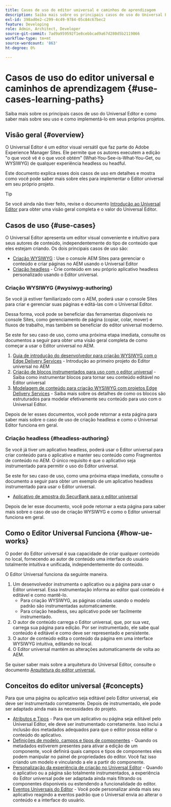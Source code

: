```yaml
---
title: Casos de uso do editor universal e caminhos de aprendizagem
description: Saiba mais sobre os principais casos de uso do Universal Editor e como aprender sobre seu uso e como implementá-lo em seus próprios projetos.
exl-id: 398ad0e2-c299-4c49-9784-05c84c67bec2
feature: Developing
role: Admin, Architect, Developer
source-git-commit: 7ad9a959592f1e8cebbcad9a67d280d5b2119866
workflow-type: tm+mt
source-wordcount: '863'
ht-degree: 0%

---
```


# Casos de uso do editor universal e caminhos de aprendizagem {#use-cases-learning-paths}

Saiba mais sobre os principais casos de uso do Universal Editor e como saber mais sobre seu uso e como implementá-lo em seus próprios projetos.

## Visão geral {#overview}

O Universal Editor é um editor visual versátil que faz parte do Adobe Experience Manager Sites. Ele permite que os autores executem a edição &quot;o que você vê é o que você obtém&quot; (What-You-See-is-What-You-Get, ou WYSIWYG) de qualquer experiência headless ou headful.

Este documento explica esses dois casos de uso em detalhes e mostra como você pode saber mais sobre eles para implementar o Editor universal em seu próprio projeto.

>[!TIP]
>
>Se você ainda não tiver feito, revise o documento [Introdução ao Universal Editor](/help/implementing/universal-editor/introduction.md) para obter uma visão geral completa e o valor do Universal Editor.

## Casos de uso {#use-cases}

O Universal Editor apresenta um editor visual conveniente e intuitivo para seus autores de conteúdo, independentemente do tipo de conteúdo que eles estejam criando. Os dois principais casos de uso são:

* [Criação WYSIWYG](#wysiwyg-authoring) : Use o console AEM Sites para gerenciar o conteúdo e criar páginas no AEM usando o Universal Editor
* [Criação headless](#headless-authoring) - Crie conteúdo em seu próprio aplicativo headless personalizado usando o Editor universal.

### Criação WYSIWYG {#wysiwyg-authoring}

Se você já estiver familiarizado com o AEM, poderá usar o console Sites para criar e gerenciar suas páginas e editá-las com o Universal Editor.

Dessa forma, você pode se beneficiar das ferramentas disponíveis no console Sites, como gerenciamento de página (copiar, colar, mover) e fluxos de trabalho, mas também se beneficiar do editor universal moderno.

Se este for seu caso de uso, como uma próxima etapa imediata, consulte os documentos a seguir para obter uma visão geral completa de como começar a usar o Editor universal no AEM.

1. [Guia de introdução do desenvolvedor para criação WYSIWYG com o Edge Delivery Services](/help/edge/wysiwyg-authoring/edge-dev-getting-started.md) - Introdução ao primeiro projeto do Editor universal no AEM
1. [Criação de blocos instrumentados para uso com o editor universal](/help/edge/wysiwyg-authoring/create-block.md) - Saiba como instrumentar blocos para tornar seu conteúdo editável no Editor universal
1. [Modelagem de conteúdo para criação WYSIWYG com projetos Edge Delivery Services](/help/edge/wysiwyg-authoring/content-modeling.md) - Saiba mais sobre os detalhes de como os blocos são estruturados para modelar efetivamente seu conteúdo para uso com o Universal Editor.

Depois de ler esses documentos, você pode retornar a esta página para saber mais sobre o caso de uso de criação headless e como o Universal Editor funciona em geral.

### Criação headless {#headless-authoring}

Se você já tiver um aplicativo headless, poderá usar o Editor universal para criar conteúdo para o aplicativo e manter seu conteúdo como Fragmentos de conteúdo no AEM. O único requisito é que o aplicativo seja instrumentado para permitir o uso do Editor universal.

Se este for seu caso de uso, como uma próxima etapa imediata, consulte o documento a seguir para obter um exemplo de um aplicativo headless instrumentado para usar o Editor universal.

* [Aplicativo de amostra do SecurBank para o editor universal](/help/implementing/universal-editor/securbank.md)

Depois de ler esse documento, você pode retornar a esta página para saber mais sobre o caso de uso de criação WYSIWYG e como o Editor universal funciona em geral.

## Como o Editor Universal Funciona {#how-ue-works}

O poder do Editor universal é sua capacidade de criar qualquer conteúdo no local, fornecendo ao autor de conteúdo uma interface do usuário totalmente intuitiva e unificada, independentemente do conteúdo.

O Editor Universal funciona da seguinte maneira.

1. Um desenvolvedor instrumenta o aplicativo ou a página para usar o Editor universal. Essa instrumentação informa ao editor qual conteúdo é editável e como mantê-lo.
   * Para criação WYSIWYG, as páginas criadas usando o modelo padrão são instrumentadas automaticamente.
   * Para criação headless, seu aplicativo pode ser facilmente instrumentado.
1. O autor de conteúdo carrega o Editor universal, que, por sua vez, carrega sua página para edição. Por ser instrumentado, ele sabe qual conteúdo é editável e como deve ser representado e persistente.
1. O autor de conteúdo edita o conteúdo da página em uma interface WYSIWYG intuitiva, editando no local.
1. O Editor universal mantém as alterações automaticamente de volta ao AEM.

Se quiser saber mais sobre a arquitetura do Universal Editor, consulte o documento [Arquitetura do editor universal.](/help/implementing/universal-editor/architecture.md)

## Conceitos do editor universal {#concepts}

Para que uma página ou aplicativo seja editável pelo Editor universal, ele deve ser instrumentado corretamente. Depois de instrumentado, ele pode ser adaptado ainda mais às necessidades do projeto.

* [Atributos e Tipos](/help/implementing/universal-editor/attributes-types.md) - Para que um aplicativo ou página seja editável pelo Universal Editor, ele deve ser instrumentado corretamente. Isso inclui a inclusão dos metadados adequados para que o editor possa editar o conteúdo do aplicativo.
* [Definições de modelo, campos e tipos de componentes](/help/implementing/universal-editor/field-types.md) - Quando os metadados estiverem presentes para ativar a edição de um componente, você definirá quais campos e tipos de componentes eles podem manipular no painel de propriedades do editor. Você faz isso criando um modelo e vinculando a ele a partir do componente.
* [Personalização da experiência de criação no Universal Editor](/help/implementing/universal-editor/customizing.md) - Quando o aplicativo ou a página são totalmente instrumentados, a experiência do Editor universal pode ser adaptada ainda mais filtrando os componentes disponíveis ou estendendo a funcionalidade do editor.
* [Eventos Universais do Editor](/help/implementing/universal-editor/events.md) - Você pode personalizar ainda mais seu aplicativo reagindo a eventos padrão que o Universal envia ao alterar o conteúdo e a interface do usuário.
